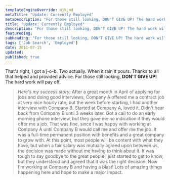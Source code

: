 ```yaml
---
templateEngineOverride: njk,md
metaTitle: "Update: Currently Employed"
metaDescription: "For those still looking, DON'T GIVE UP! The hard work will pay off."
title: "Update: Currently Employed"
description: "For those still looking, DON'T GIVE UP! The hard work will pay off."
featuredImg: 
subHeading: "For those still looking, DON'T GIVE UP! The hard work will pay off."
tags: ['Job Search', 'Employed']
date: 2011-07-15
updated:
published: true
---
```


<div class="col-start-3 col-end-9">

That's right, I got a j-o-b. Two actually. When it rain it pours. Thanks to all that helped and provided advice. For those still looking, **DON'T GIVE UP!** The hard work will pay off.

> _Here's my success story:_ After a great month in April of applying for jobs and doing good interviews, Company A offered me a contract job at very nice hourly rate, but the week before starting, I had another interview with Company B. Started at Company A, loved it. Didn't hear back from Company B until 3 weeks later. Got a call to do an early morning phone interview, but they gave me no indication if they would offer me a job. That was fine, since I was happy with working at Company A until Company B would call me and offer me the job. It was a full-time permanent position with benefits and a great company to grow with. At this point, most people will be content with what they have, but when a fair salary was mutually agreed upon between us, the decision was made without me having to think about it. It was tough to say goodbye to the great people I just started to get to know, but they understood and agreed that it was the right decision. Now I'm working at Company B and having a blast! Lots of amazing things happening here and hope to make a major impact.

</div>